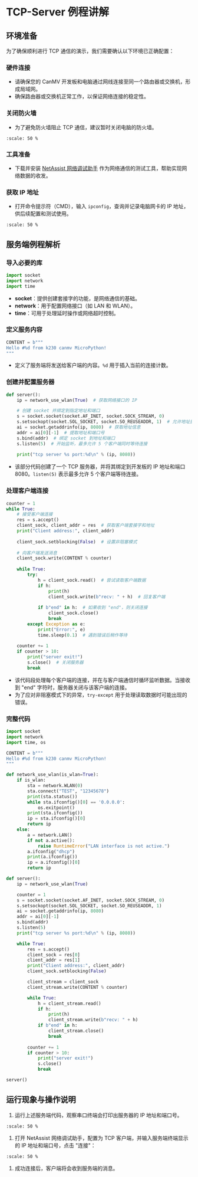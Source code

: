 # TCP-Server 例程讲解

## 环境准备

为了确保顺利进行 TCP 通信的演示，我们需要确认以下环境已正确配置：

### 硬件连接

- 请确保您的 CanMV 开发板和电脑通过网线连接至同一个路由器或交换机，形成局域网。
- 确保路由器或交换机正常工作，以保证网络连接的稳定性。

### 关闭防火墙

- 为了避免防火墙阻止 TCP 通信，建议暂时关闭电脑的防火墙。

```{image} ../images/network/image-20240722145319713.png
:scale: 50 %
```

### 工具准备

- 下载并安装 [NetAssist 网络调试助手](https://www.bing.com/search?q=netassist+cmsoft) 作为网络通信的测试工具，帮助实现网络数据的收发。

### 获取 IP 地址

- 打开命令提示符（CMD），输入 `ipconfig`，查询并记录电脑网卡的 IP 地址，供后续配置和测试使用。

```{image} ../images/network/image-20240722145500693.png
:scale: 50 %
```

## 服务端例程解析

### 导入必要的库

```python
import socket  
import network  
import time
```

- **socket**：提供创建套接字的功能，是网络通信的基础。
- **network**：用于配置网络接口（如 LAN 和 WLAN）。
- **time**：可用于处理延时操作或网络超时控制。

### 定义服务内容

```python
CONTENT = b"""  
Hello #%d from k230 canmv MicroPython!  
"""
```

- 定义了服务端将发送给客户端的内容。`%d` 用于插入当前的连接计数。

### 创建并配置服务器

```python
def server():  
    ip = network_use_wlan(True)  # 获取网络接口的 IP

    # 创建 socket 并绑定到指定地址和端口  
    s = socket.socket(socket.AF_INET, socket.SOCK_STREAM, 0)  
    s.setsockopt(socket.SOL_SOCKET, socket.SO_REUSEADDR, 1)  # 允许地址重用
    ai = socket.getaddrinfo(ip, 8080)  # 获取地址信息  
    addr = ai[0][-1]  # 提取地址和端口号  
    s.bind(addr)  # 绑定 socket 到地址和端口  
    s.listen(5)  # 开始监听，最多允许 5 个客户端同时等待连接
  
    print("tcp server %s port:%d\n" % (ip, 8080))
```

- 该部分代码创建了一个 TCP 服务器，并将其绑定到开发板的 IP 地址和端口 8080。`listen(5)` 表示最多允许 5 个客户端等待连接。

### 处理客户端连接

```python
counter = 1  
while True:  
    # 接受客户端连接  
    res = s.accept()  
    client_sock, client_addr = res  # 获取客户端套接字和地址
    print("Client address:", client_addr)
  
    client_sock.setblocking(False)  # 设置非阻塞模式
  
    # 向客户端发送消息  
    client_sock.write(CONTENT % counter)  
  
    while True:  
        try:  
            h = client_sock.read()  # 尝试读取客户端数据
            if h:  
                print(h)  
                client_sock.write(b"recv: " + h)  # 回复客户端
  
            if b"end" in h:  # 如果收到 "end"，则关闭连接  
                client_sock.close()  
                break  
        except Exception as e:  
            print("Error:", e)  
            time.sleep(0.1)  # 遇到错误后稍作等待
          
    counter += 1  
    if counter > 10:  
        print("server exit!")  
        s.close()  # 关闭服务器
        break
```

- 该代码段处理每个客户端的连接，并在与客户端通信时循环监听数据。当接收到 "end" 字符时，服务器关闭与该客户端的连接。
- 为了应对非阻塞模式下的异常，`try-except` 用于处理读取数据时可能出现的错误。

### 完整代码

```python
import socket
import network
import time, os

CONTENT = b"""
Hello #%d from k230 canmv MicroPython!
"""

def network_use_wlan(is_wlan=True):
    if is_wlan:
        sta = network.WLAN(0)
        sta.connect("TEST", "12345678")
        print(sta.status())
        while sta.ifconfig()[0] == '0.0.0.0':
            os.exitpoint()
        print(sta.ifconfig())
        ip = sta.ifconfig()[0]
        return ip
    else:
        a = network.LAN()
        if not a.active():
            raise RuntimeError("LAN interface is not active.")
        a.ifconfig("dhcp")
        print(a.ifconfig())
        ip = a.ifconfig()[0]
        return ip

def server():
    ip = network_use_wlan(True)

    counter = 1
    s = socket.socket(socket.AF_INET, socket.SOCK_STREAM, 0)
    s.setsockopt(socket.SOL_SOCKET, socket.SO_REUSEADDR, 1)
    ai = socket.getaddrinfo(ip, 8080)
    addr = ai[0][-1]
    s.bind(addr)
    s.listen(5)
    print("tcp server %s port:%d\n" % (ip, 8080))

    while True:
        res = s.accept()
        client_sock = res[0]
        client_addr = res[1]
        print("Client address:", client_addr)
        client_sock.setblocking(False)

        client_stream = client_sock
        client_stream.write(CONTENT % counter)

        while True:
            h = client_stream.read()
            if h:
                print(h)
                client_stream.write(b"recv: " + h)
            if b"end" in h:
                client_stream.close()
                break
          
        counter += 1
        if counter > 10:
            print("server exit!")
            s.close()
            break

server()
```

## 运行现象与操作说明

1. 运行上述服务端代码，观察串口终端会打印出服务器的 IP 地址和端口号。

```{image} ../images/network/image-20240722162100719.png
:scale: 50 %
```

1. 打开 NetAssist 网络调试助手，配置为 TCP 客户端，并输入服务端终端显示的 IP 地址和端口号，点击 "连接"：

```{image} ../images/network/image-20240722162513633.png
:scale: 50 %
```

1. 成功连接后，客户端将会收到服务端的消息。
